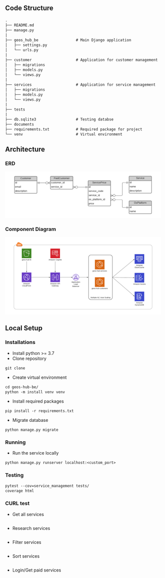 ## Code Structure
```buildoutcfg
.
├── README.md
├── manage.py
|
├── geos_hub_be                 # Main Django application
│   ├── settings.py
│   └── urls.py
|
├── customer                    # Application for customer management 
│   ├── migrations
│   ├── models.py
│   └── views.py
|
├── services                    # Application for service management
│   ├── migrations
│   ├── models.py
│   └── views.py
|
├── tests
|
├── db.sqlite3                  # Testing databse
├── documents
├── requirements.txt            # Required package for project
└── venv                        # Virtual environment
```

## Architecture
### ERD

![ERD](documents/ERD.png)

### Component Diagram
![HDL.png](documents/HDL.png)

## Local Setup
### Installations
- Install python >= 3.7
- Clone repository
```buildoutcfg
git clone 
```
- Create virtual environment
```buildoutcfg
cd geos-hub-be/
python -m install venv venv
```
- Install required packages
```buildoutcfg
pip install -r requirements.txt
```
- Migrate database
```buildoutcfg
python manage.py migrate
```

### Running
- Run the service locally
```buildoutcfg
python manage.py runserver localhost:<custom_port>
```

### Testing
```buildoutcfg
pytest --cov=service_management tests/
coverage html
```

### CURL test
- Get all services
```buildoutcfg

```
- Research services
```buildoutcfg

```
- Filter services
```buildoutcfg

```
- Sort services
```buildoutcfg

```
- Login/Get paid services
```buildoutcfg

```